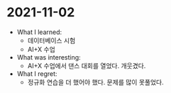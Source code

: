 # 2021-11-02

- What I learned: 
  - 데이터베이스 시험
  - AI+X 수업
- What was interesting:
  - AI+X 수업에서 댄스 대회를 열었다. 개웃겼다. 
- What I regret: 
  - 정규화 연습을 더 했어야 했다. 문제를 많이 못풀었다.
